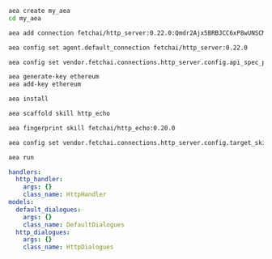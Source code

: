 ``` bash
aea create my_aea
cd my_aea
```
``` bash
aea add connection fetchai/http_server:0.22.0:Qmdr2Ajx5BRBJCC6xP8wUNSCMbhStHHZaVgzkoSW6Pvu7S --remote
```
``` bash
aea config set agent.default_connection fetchai/http_server:0.22.0
```
``` bash
aea config set vendor.fetchai.connections.http_server.config.api_spec_path "../examples/http_ex/petstore.yaml"
```
``` bash
aea generate-key ethereum
aea add-key ethereum
```
``` bash
aea install
```
``` bash
aea scaffold skill http_echo
```
``` bash
aea fingerprint skill fetchai/http_echo:0.20.0
```
``` bash
aea config set vendor.fetchai.connections.http_server.config.target_skill_id "$(aea config get agent.author)/http_echo:0.1.0"
```
``` bash
aea run
```
``` yaml
handlers:
  http_handler:
    args: {}
    class_name: HttpHandler
models:
  default_dialogues:
    args: {}
    class_name: DefaultDialogues
  http_dialogues:
    args: {}
    class_name: HttpDialogues
```
